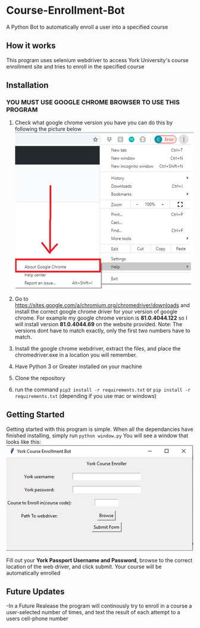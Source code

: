 # Course-Enrollment-Bot
A Python Bot to automatically enroll a user into a specified course

## How it works
This program uses selenium webdriver to access York University's course enrollment site and tries to enroll in the specified course

## Installation
### YOU MUST USE GOOGLE CHROME BROWSER TO USE THIS PROGRAM
1. Check what google chrome version you have you can do this by following the picture below
![Google-chrome](https://github.com/A-Chidalu/Course-Enrollment-Bot/blob/master/img/google-chrome-pic.PNG)

2. Go to https://sites.google.com/a/chromium.org/chromedriver/downloads and install the correct google chrome driver for your version of google chrome. For example my google chrome version is **81.0.4044.122** so I will install version **81.0.4044.69** on the website provided. Note: The versions dont have to match exactly, only the first two numbers have to match.

3. Install the google chrome webdriver, extract the files, and place the chromedriver.exe in a location you will remember.

4. Have Python 3 or Greater installed on your machine
5. Clone the repository
6. run the command `pip3 install -r requirements.txt` or `pip install -r requirements.txt` (depending if you use mac or windows)

## Getting Started
Getting started with this program is simple. When all the dependancies have finished installing, simply run `python window.py`
You will see a window that looks like this:
![Empty-window](https://github.com/A-Chidalu/Course-Enrollment-Bot/blob/master/img/window.PNG)


Fill out your **York Passport Username and Password**, browse to the correct location of the web driver, and click submit.
Your course will be automatically enrolled

## Future Updates
-In a Future Realease the program will continously try to enroll in a course a user-selected number of times, and text the result of each attempt to a users cell-phone number
